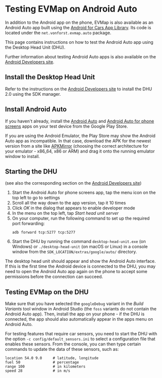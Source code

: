 Testing EVMap on Android Auto
=============================

In addition to the Android app on the phone, EVMap is also available as an Android Auto app built
using the [Android for Cars App Library](https://developer.android.com/training/cars/apps). Its code
is located under the `net.vonforst.evmap.auto` package.

This page contains instructions on how to test the Android Auto app using the Desktop Head Unit
(DHU).

Further information about testing Android Auto apps is also available on the
[Android Developers site](https://developer.android.com/training/cars/testing).

Install the Desktop Head Unit
-----------------------------

Refer to the instructions on the
[Android Developers site](https://developer.android.com/training/cars/testing#install)
to install the DHU 2.0 using the SDK manager.

Install Android Auto
--------------------

If you haven't already, install the
[Android Auto](https://play.google.com/store/apps/details?id=com.google.android.projection.gearhead)
and
[Android Auto for phone screens](https://play.google.com/store/apps/details?id=com.google.android.projection.gearhead.phonescreen)
apps on your test device from the Google Play Store.

If you are using the Android Emulator, the Play Store may show the Android Auto app as incompatible.
In that case, download the APK for the newest version from a site like
[APKMirror](https://www.apkmirror.com/apk/google-inc/android-auto/)
(choosing the correct architecture for your emulator - x86_64, x86 or ARM)
and drag it onto the running emulator window to install.

Starting the DHU
----------------
(see also the corresponding section on
the [Android Developers site](https://developer.android.com/training/cars/testing#running-dhu))

1. Start the Android Auto for phone screens app, tap the menu icon on the top left to go to settings
2. Scroll all the way down to the app version, tap it 10 times
3. Click *OK* in the dialog that appears to enable developer mode
4. In the menu on the top left, tap *Start head unit server*
5. On your computer, run the following command to set up the required port forwarding:
    ```shell
    adb forward tcp:5277 tcp:5277
    ```
6. Start the DHU by running the command `desktop-head-unit.exe` (on Windows) or
   `./desktop-head-unit` (on macOS or Linux) in a console window from the
   `SDK_LOCATION/extras/google/auto/` directory.

The desktop head unit should appear and show the Android Auto interface. If this is the first time
the Android device is connected to the DHU, you may need to open the Android Auto app again on the
phone to accept some permissions before the connection can succeed.

Testing EVMap on the DHU
------------------------

Make sure that you have selected the `googleDebug` variant in the *Build Variants*  tool window in
Android Studio (the `foss` variants do not contain the Android Auto app). Then, install the app on
your phone - if the DHU is connected, the app should also automatically appear in the apps menu on
Android Auto.

For testing features that require car sensors, you need to start the DHU with the option
`-c config/default_sensors.ini` to select a configuration file that enables these sensors. From the
console, you can then type certain commands to update the data of these sensors, such as:

```shell
location 54.0 9.0     # latitude, longitude
fuel 50               # percentage
range 100             # in kilometers
speed 28              # in m/s
```
